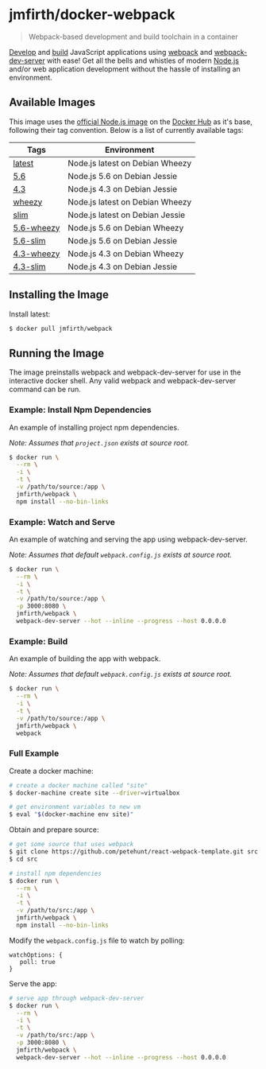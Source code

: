 # jmfirth/docker-webpack

> Webpack-based development and build toolchain in a container

[Develop](#example:-watch-and-serve) and [build](#example:-build) JavaScript applications using [webpack][webpack--url] and [webpack-dev-server][webpack-dev-server--url] with ease!  Get all the bells and whistles of modern [Node.js][nodejs--url] and/or web application development without the hassle of installing an environment.


## Available Images

This image uses the [official Node.js image][docker_hub_node--url] on the [Docker Hub][docker_hub--url] as it's base, following their tag convention.  Below is a list of currently available tags:

| Tags | Environment |
|------|-------------|
| [latest][dockerfile-latest] | Node.js latest on Debian Wheezy |
| [5.6][dockerfile-5.6] | Node.js 5.6 on Debian Jessie |
| [4.3][dockerfile-4.3] | Node.js 4.3 on Debian Jessie |
| [wheezy][dockerfile-wheezy] | Node.js latest on Debian Wheezy |
| [slim][dockerfile-slim] | Node.js latest on Debian Jessie |
| [5.6-wheezy][dockerfile-5.6-wheezy] | Node.js 5.6 on Debian Wheezy |
| [5.6-slim][dockerfile-5.6-slim] | Node.js 5.6 on Debian Jessie |
| [4.3-wheezy][dockerfile-4.3-wheezy] | Node.js 4.3 on Debian Wheezy |
| [4.3-slim][dockerfile-4.3-slim] | Node.js 4.3 on Debian Jessie |


## Installing the Image

Install latest:

```sh
$ docker pull jmfirth/webpack
```

## Running the Image

The image preinstalls webpack and webpack-dev-server for use in the interactive docker shell.  Any valid webpack and webpack-dev-server command can be run.

### Example: Install Npm Dependencies

An example of installing project npm dependencies.

_Note: Assumes that `project.json` exists at source root._

```sh
$ docker run \
  --rm \
  -i \
  -t \
  -v /path/to/source:/app \
  jmfirth/webpack \
  npm install --no-bin-links
```

### Example: Watch and Serve

An example of watching and serving the app using webpack-dev-server.

_Note: Assumes that default `webpack.config.js` exists at source root._

```sh
$ docker run \
  --rm \
  -i \
  -t \
  -v /path/to/source:/app \
  -p 3000:8080 \
  jmfirth/webpack \
  webpack-dev-server --hot --inline --progress --host 0.0.0.0
```

### Example: Build

An example of building the app with webpack.

_Note: Assumes that default `webpack.config.js` exists at source root._

```sh
$ docker run \
  --rm \
  -i \
  -t \
  -v /path/to/source:/app \
  jmfirth/webpack \
  webpack
```


### Full Example

Create a docker machine:

```sh
# create a docker machine called "site"
$ docker-machine create site --driver=virtualbox

# get environment variables to new vm
$ eval "$(docker-machine env site)"
```

Obtain and prepare source:

```sh
# get some source that uses webpack
$ git clone https://github.com/petehunt/react-webpack-template.git src
$ cd src

# install npm dependencies
$ docker run \
  --rm \
  -i \
  -t \
  -v /path/to/src:/app \
  jmfirth/webpack \
  npm install --no-bin-links
```

Modify the `webpack.config.js` file to watch by polling:

```
watchOptions: {
   poll: true
}
```

Serve the app:

```sh
# serve app through webpack-dev-server
$ docker run \
  --rm \
  -i \
  -t \
  -v /path/to/src:/app \
  -p 3000:8080 \
  jmfirth/webpack \
  webpack-dev-server --hot --inline --progress --host 0.0.0.0
```

[nodejs--url]: https://github.com/nodejs/node
[webpack--url]: https://github.com/webpack/webpack
[webpack-dev-server--url]: https://github.com/webpack/webpack-dev-server
[docker_hub--url]: hub.docker.com
[docker_hub_node--url]: https://hub.docker.com/_/node/
[dockerfile-latest]: https://github.com/jmfirth/docker-webpack/blob/master/latest/Dockerfile
[dockerfile-5.6]: https://github.com/jmfirth/docker-webpack/blob/master/5.6/Dockerfile
[dockerfile-4.3]: https://github.com/jmfirth/docker-webpack/blob/master/4.3/Dockerfile
[dockerfile-wheezy]: https://github.com/jmfirth/docker-webpack/blob/master/wheezy/Dockerfile
[dockerfile-slim]: https://github.com/jmfirth/docker-webpack/blob/master/slim/Dockerfile
[dockerfile-5.6-wheezy]: https://github.com/jmfirth/docker-webpack/blob/master/5.6/wheezy/Dockerfile
[dockerfile-5.6-slim]: https://github.com/jmfirth/docker-webpack/blob/master/5.6/slim/Dockerfile
[dockerfile-4.3-wheezy]: https://github.com/jmfirth/docker-webpack/blob/master/4.3/wheezy/Dockerfile
[dockerfile-4.3-slim]: https://github.com/jmfirth/docker-webpack/blob/master/4.3/slim/Dockerfile
